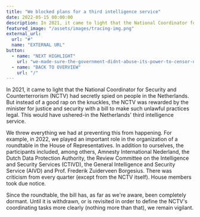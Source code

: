 ```yaml
---
title: "We blocked plans for a third intelligence service"
date: 2022-05-15 00:00:00
description: In 2021, it came to light that the National Coordinator for Security and Counterterrorism (NCTV) had secretly spied on people in the Netherlands. But instead of a good rap on the knuckles, the NCTV was rewarded by the minister for justice and security with a bill to make such unlawful practices legal.
featured_image: "/assets/images/tracing-img.png"
external_url:
  url: "#"
  name: "EXTERNAL URL"
button:
  - name: "NEXT HIGHLIGHT"
    url: "we-made-sure-the-government-didnt-abuse-its-power-to-censor-online-information"
  - name: "BACK TO OVERVIEW"
    url: "/"
---
```


In 2021, it came to light that the National Coordinator for Security and Counterterrorism (NCTV) had secretly spied on people in the Netherlands. But instead of a good rap on the knuckles, the NCTV was rewarded by the minister for justice and security with a bill to make such unlawful practices legal. This would have ushered-in the Netherlands' third  intelligence service.

We threw everything we had at preventing this from happening. For example, in 2022, we played an important role in the organization of a roundtable in the House of Representatives. In addition to ourselves, the participants included, among others, Amnesty International Nederland, the Dutch Data Protection Authority, the Review Committee on the Intelligence and Security Services (CTIVD), the General Intelligence and Security Service (AIVD) and Prof. Frederik Zuiderveen Borgesius.
There was criticism from every quarter (except from the NCTV itself). House members took due notice.

Since the roundtable, the bill has, as far as we're aware, been completely dormant. Until it is withdrawn, or is revisited in order to define the NCTV's coordinating tasks more clearly (nothing more than that), we remain vigilant.